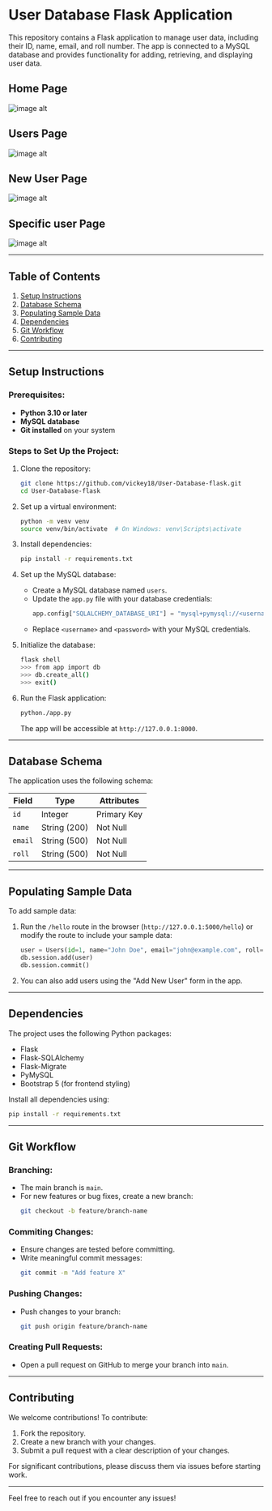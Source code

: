 # User Database Flask Application

This repository contains a Flask application to manage user data, including their ID, name, email, and roll number. The app is connected to a MySQL database and provides functionality for adding, retrieving, and displaying user data.

## Home Page
![image alt](https://github.com/vickey18/User-Database-flask/blob/7de4c6590517772e5f5f5ecaa49731c633055477/homepage.PNG)

## Users Page
![image alt](
https://github.com/vickey18/User-Database-flask/blob/62b486674a0f385fde3cb34acda14daddbb1937a/all_users.PNG)

## New User Page
![image alt](https://github.com/vickey18/User-Database-flask/blob/0ab5b8f7fe2c30064ad1831b740b7e4a0841d3c3/new_user.PNG)


## Specific user Page
![image alt](https://github.com/vickey18/User-Database-flask/blob/ae23e90d2a4107252a324c2030d215687193e03d/specific_user.PNG)



---

## Table of Contents
1. [Setup Instructions](#setup-instructions)  
2. [Database Schema](#database-schema)  
3. [Populating Sample Data](#populating-sample-data)  
4. [Dependencies](#dependencies)  
5. [Git Workflow](#git-workflow)  
6. [Contributing](#contributing)  

---

## Setup Instructions

### Prerequisites:
- **Python 3.10 or later**
- **MySQL database**
- **Git installed** on your system

### Steps to Set Up the Project:
1. Clone the repository:
   ```bash
   git clone https://github.com/vickey18/User-Database-flask.git
   cd User-Database-flask
   ```
2. Set up a virtual environment:
   ```bash
   python -m venv venv
   source venv/bin/activate  # On Windows: venv\Scripts\activate
   ```
3. Install dependencies:
   ```bash
   pip install -r requirements.txt
   ```
4. Set up the MySQL database:
   - Create a MySQL database named `users`.
   - Update the `app.py` file with your database credentials:
     ```python
     app.config["SQLALCHEMY_DATABASE_URI"] = "mysql+pymysql://<username>:<password>@localhost/users"
     ```
   - Replace `<username>` and `<password>` with your MySQL credentials.

5. Initialize the database:
   ```bash
   flask shell
   >>> from app import db
   >>> db.create_all()
   >>> exit()
   ```

6. Run the Flask application:
   ```bash
   python./app.py
   ```
   The app will be accessible at `http://127.0.0.1:8000`.

---

## Database Schema

The application uses the following schema:

| Field   | Type          | Attributes          |
|---------|---------------|---------------------|
| `id`    | Integer       | Primary Key         |
| `name`  | String (200)  | Not Null            |
| `email` | String (500)  | Not Null            |
| `roll`  | String (500)  | Not Null            |

---

## Populating Sample Data

To add sample data:
1. Run the `/hello` route in the browser (`http://127.0.0.1:5000/hello`) or modify the route to include your sample data:
   ```python
   user = Users(id=1, name="John Doe", email="john@example.com", roll="A123")
   db.session.add(user)
   db.session.commit()
   ```

2. You can also add users using the "Add New User" form in the app.

---

## Dependencies

The project uses the following Python packages:
- Flask
- Flask-SQLAlchemy
- Flask-Migrate
- PyMySQL
- Bootstrap 5 (for frontend styling)

Install all dependencies using:
```bash
pip install -r requirements.txt
```

---

## Git Workflow

### Branching:
- The main branch is `main`.
- For new features or bug fixes, create a new branch:
  ```bash
  git checkout -b feature/branch-name
  ```

### Commiting Changes:
- Ensure changes are tested before committing.
- Write meaningful commit messages:
  ```bash
  git commit -m "Add feature X"
  ```

### Pushing Changes:
- Push changes to your branch:
  ```bash
  git push origin feature/branch-name
  ```

### Creating Pull Requests:
- Open a pull request on GitHub to merge your branch into `main`.

---

## Contributing

We welcome contributions! To contribute:
1. Fork the repository.
2. Create a new branch with your changes.
3. Submit a pull request with a clear description of your changes.

For significant contributions, please discuss them via issues before starting work.

---

Feel free to reach out if you encounter any issues!
